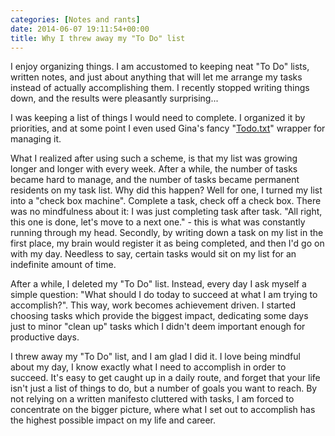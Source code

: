 ```yaml
---
categories: [Notes and rants]
date: 2014-06-07 19:11:54+00:00
title: Why I threw away my "To Do" list
---
```


I enjoy organizing things. I am accustomed to keeping neat "To Do" lists, written notes, and just about anything that will let me arrange my tasks instead of actually accomplishing them. I recently stopped writing things down, and the results were pleasantly surprising...

I was keeping a list of things I would need to complete. I organized it by priorities, and at some point I even used Gina's fancy "[Todo.txt](http://todotxt.com)" wrapper for managing it.

What I realized after using such a scheme, is that my list was growing longer and longer with every week. After a while, the number of tasks became hard to manage, and the number of tasks became permanent residents on my task list. Why did this happen? Well for one, I turned my list into a "check box machine". Complete a task, check off a check box. There was no mindfulness about it: I was just completing task after task. "All right, this one is done, let's move to a next one." - this is what was constantly running through my head. Secondly, by writing down a task on my list in the first place, my brain would register it as being completed, and then I'd go on with my day. Needless to say, certain tasks would sit on my list for an indefinite amount of time.

After a while, I deleted my "To Do" list. Instead, every day I ask myself a simple question: "What should I do today to succeed at what I am trying to accomplish?". This way, work becomes achievement driven. I started choosing tasks which provide the biggest impact, dedicating some days just to minor "clean up" tasks which I didn't deem important enough for productive days.

I threw away my "To Do" list, and I am glad I did it. I love being mindful about my day, I know exactly what I need to accomplish in order to succeed. It's easy to get caught up in a daily route, and forget that your life isn't just a list of things to do, but a number of goals you want to reach. By not relying on a written manifesto cluttered with tasks, I am forced to concentrate on the bigger picture, where what I set out to accomplish has the highest possible impact on my life and career.
